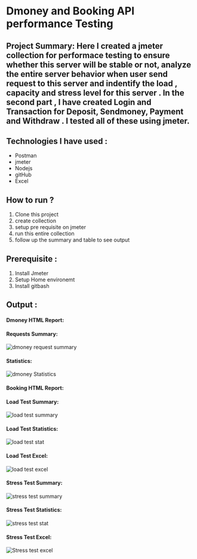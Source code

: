 # Dmoney and Booking API performance Testing 

## Project Summary:  Here I created a jmeter collection for performace testing to ensure whether this server will be stable or not, analyze the entire server behavior when user  send request to this server and indentify  the load , capacity and stress level for this server . In the second part , I have created Login  and Transaction for Deposit, Sendmoney, Payment and Withdraw . I tested all of these using jmeter.

## Technologies I have used :
- Postman
- jmeter
- Nodejs
- gitHub
- Excel
  
## How to run ?
1. Clone this project
2. create collection
3. setup pre requisite on jmeter
4. run this entire collection
5. follow up the summary and table to see output

## Prerequisite :
1. Install Jmeter
2. Setup Home environemt
3. Install gitbash

## Output :

#### Dmoney HTML Report:
#### Requests Summary:
![dmoney request summary ](https://github.com/user-attachments/assets/386b0828-85d9-4cfd-a042-b826b5535cb9)


#### Statistics:

![dmoney Statistics](https://github.com/user-attachments/assets/77c5f20e-282c-46d0-9db8-927145ce5361)

#### Booking HTML Report:

#### Load Test Summary:
![load test summary](https://github.com/user-attachments/assets/bb67ae5a-62e5-4b60-a7f8-af6b7c29bbb9)


#### Load Test Statistics:
![load test stat](https://github.com/user-attachments/assets/d97fee64-4e1f-471e-a649-c4fd44dc4553)

#### Load Test Excel:
![load test excel ](https://github.com/user-attachments/assets/1d135264-d93a-428a-a8e5-6ad78e60505d)


#### Stress Test Summary:
![stress test summary](https://github.com/user-attachments/assets/2f755726-470c-43b0-90a7-2a6ca1ac85fb)


#### Stress Test Statistics:
![stress test stat ](https://github.com/user-attachments/assets/be510e76-5d62-47cf-86eb-4ea6a3b8049e)

#### Stress Test Excel:
![Stress test excel](https://github.com/user-attachments/assets/bb9192ca-9c59-45c8-b766-c96193064ff5)

